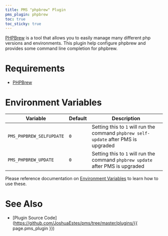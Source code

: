 ```yaml
---
title: PMS "phpbrew" Plugin
pms_plugin: phpbrew
toc: true
toc_sticky: true
---
```


[PHPBrew](https://github.com/phpbrew/phpbrew) is a tool that allows you to
easily manage many different php versions and environments. This plugin help
configure phpbrew and provides some command line completion for phpbrew.

# Requirements

* [PHPBrew](https://github.com/phpbrew/phpbrew)

# Environment Variables

| Variable | Default | Description |
| --- | --- | --- |
| `PMS_PHPBREW_SELFUPDATE` | `0` | Setting this to `1` will run the command `phpbrew self-update` after PMS is upgraded |
| `PMS_PHPBREW_UPDATE` | `0` | Setting this to `1` will run the command `phpbrew update` after PMS is upgraded |

Please reference documentation on [Environment Variables](/pms/env-vars.html) to
learn how to use these.


# See Also

* [Plugin Source Code](https://github.com/JoshuaEstes/pms/tree/master/plugins/{{ page.pms_plugin }})
